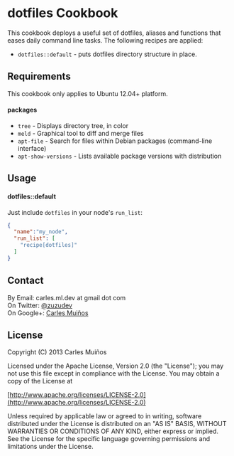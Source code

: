 # dotfiles Cookbook

This cookbook deploys a useful set of dotfiles, aliases and functions that eases daily command line tasks.
The following recipes are applied:

- `dotfiles::default` - puts dotfiles directory structure in place.


## Requirements

This cookbook only applies to Ubuntu 12.04+ platform.

#### packages
- `tree`     - Displays directory tree, in color
- `meld`     - Graphical tool to diff and merge files
- `apt-file` - Search for files within Debian packages (command-line interface)
- `apt-show-versions` - Lists available package versions with distribution


## Usage

#### dotfiles::default
Just include `dotfiles` in your node's `run_list`:

```json
{
  "name":"my_node",
  "run_list": [
    "recipe[dotfiles]"
  ]
}
```


## Contact

By Email:   carles.ml.dev at gmail dot com  
On Twitter: [@zuzudev](https://twitter.com/zuzudev)  
On Google+: [Carles Muiños](https://plus.google.com/109480759201585988691)


## License

Copyright (C) 2013 Carles Muiños

Licensed under the Apache License, Version 2.0 (the "License");
you may not use this file except in compliance with the License.
You may obtain a copy of the License at

[http://www.apache.org/licenses/LICENSE-2.0](http://www.apache.org/licenses/LICENSE-2.0)

Unless required by applicable law or agreed to in writing, software
distributed under the License is distributed on an "AS IS" BASIS,
WITHOUT WARRANTIES OR CONDITIONS OF ANY KIND, either express or implied.
See the License for the specific language governing permissions and
limitations under the License.

